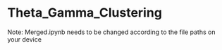 # Theta_Gamma_Clustering
Note: Merged.ipynb needs to be changed according to the file paths on your device
